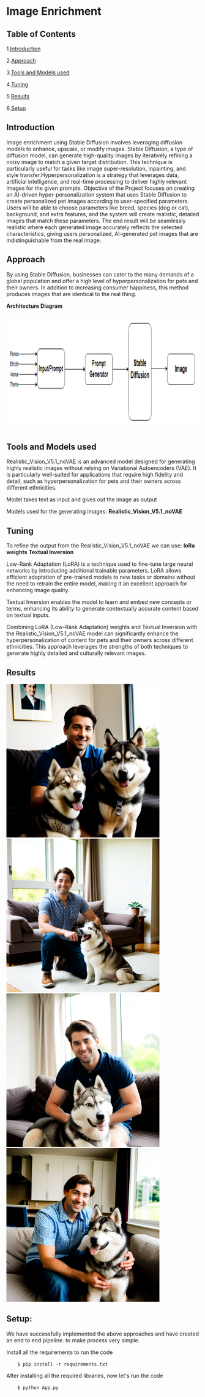 # Image Enrichment 

## Table of Contents

1.[Introduction](#introduction)

2.[Approach](#approach)

3.[Tools and Models used](#tools)

4.[Tuning](#tuning)

5.[Results](#results)

6.[Setup](#pipeline)


<a id="introduction"></a>
## Introduction
Image enrichment using Stable Diffusion involves leveraging diffusion models to enhance, upscale, or modify images. Stable Diffusion, a type of diffusion model, can generate high-quality images by iteratively refining a noisy image to match a given target distribution. This technique is particularly useful for tasks like image super-resolution, inpainting, and style transfer.Hyperpersonalization is a strategy that leverages data, artificial intelligence, and real-time processing to deliver highly relevant images for the given prompts.
Objective of the Project focuses on creating an AI-driven hyper-personalization system that uses Stable Diffusion to create personalized pet images according to user-specified parameters. Users will be able to choose parameters like breed, species (dog or cat), background, and extra features, and the system will create realistic, detailed images that match these parameters. The end result will be seamlessly realistic where each generated image accurately reflects the selected characteristics, giving users personalized, AI-generated pet images that are indistinguishable from the real image.

<a id="approach"></a>
## Approach

By using Stable Diffusion, businesses can cater to the many demands of a global population and offer a high level of hyperpersonalization for pets and their owners. In addition to increasing consumer happiness, this method produces images that are identical to the real thing.


**Architecture Diagram**
<p align="center">
  <img width="700" height="300" src="model_architecture.png">
</p>


<a id="tools"></a>
## Tools and Models used

Realistic_Vision_V5.1_noVAE is an advanced model designed for generating highly realistic images without relying on Variational Autoencoders (VAE). It is particularly well-suited for applications that require high fidelity and detail, such as hyperpersonalization for pets and their owners across different ethnicities.

Model takes text as input and gives out the image as output

Models used for the generating images:
    **Realistic_Vision_V5.1_noVAE**

<a id="tuning"></a>
## Tuning

To refine the output from the Realistic_Vision_V5.1_noVAE we can use:
    **loRa weights**
    **Textual Inversion**

Low-Rank Adaptation (LoRA) is a technique used to fine-tune large neural networks by introducing additional trainable parameters. LoRA allows efficient adaptation of pre-trained models to new tasks or domains without the need to retrain the entire model, making it an excellent approach for enhancing image quality.

Textual Inversion enables the model to learn and embed new concepts or terms, enhancing its ability to generate contextually accurate content based on textual inputs.

Combining LoRA (Low-Rank Adaptation) weights and Textual Inversion with the Realistic_Vision_V5.1_noVAE model can significantly enhance the hyperpersonalization of content for pets and their owners across different ethnicities. This approach leverages the strengths of both techniques to generate highly detailed and culturally relevant images.




<a id="results"></a>
## Results


<div >
    <img width="400" height="400" src="1.png">
    <img width="400" height="400" src="2.png">
    <img width="400" height="400" src="3.png">
    <img width="400" height="400" src="4.png">
</div>

<a id="pipeline"></a>
## Setup:
We have successfully implemented the above approaches and have created an end to end pipeline. to make process very simple.

Install all the requirements to run the code

        $ pip install -r requirements.txt
        
 After installing all the required libraries, now let's run the code
 
        $ python App.py
        






